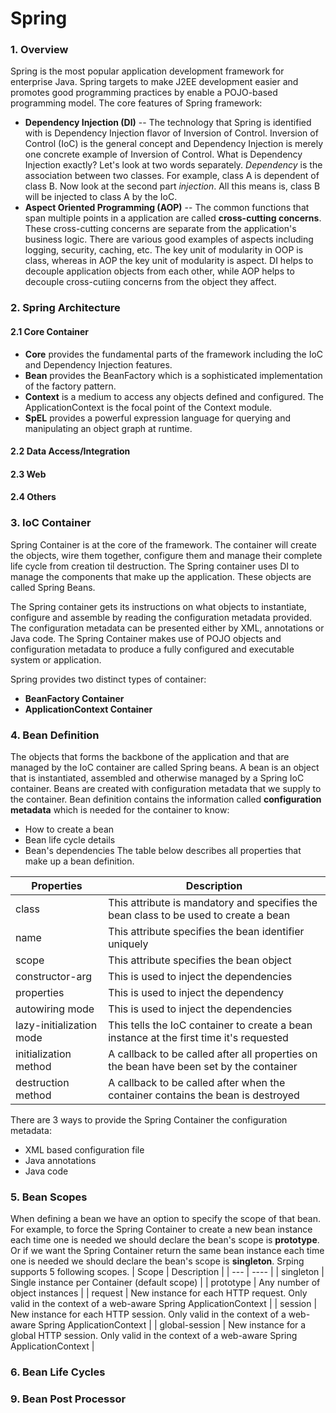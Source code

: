 
# Spring

### 1. Overview
Spring is the most popular application development framework for enterprise Java. Spring targets to make J2EE development easier and promotes good programming practices by enable a POJO-based programming model. The core features of Spring framework:
* **Dependency Injection (DI)** -- The technology that Spring is identified with is Dependency Injection flavor of Inversion of Control. Inversion of Control (IoC) is the general concept and Dependency Injection is merely one concrete example of Inversion of Control. What is Dependency Injection exactly? Let's look at two words separately. *Dependency* is the association between two classes. For example, class A is dependent of class B. Now look at the second part *injection*. All this means is, class B will be injected to class A by the IoC.
* **Aspect Oriented Programming (AOP)** -- The common functions that span multiple points in a application are called **cross-cutting concerns**. These cross-cutting concerns are separate from the application's business logic. There are various good examples of aspects including logging, security, caching, etc. The key unit of modularity in OOP is class, whereas in AOP the key unit of modularity is aspect. DI helps to decouple application objects from each other, while AOP helps to decouple cross-cutiing concerns from the object they affect.


### 2. Spring Architecture
#### 2.1 Core Container
* **Core** provides the fundamental parts of the framework including the IoC and Dependency Injection features.
* **Bean** provides the BeanFactory which is a sophisticated implementation of the factory pattern.
* **Context** is a medium to access any objects defined and configured. The ApplicationContext is the focal point of the Context module.
* **SpEL** provides a powerful expression language for querying and manipulating an object graph at runtime.

#### 2.2 Data Access/Integration

#### 2.3 Web

#### 2.4 Others

### 3. IoC Container
Spring Container is at the core of the framework. The container will create the objects, wire them together, configure them and manage their complete life cycle from creation til destruction. The Spring container uses DI to manage the components that make up the application. These objects are called Spring Beans.<br/>

The Spring container gets its instructions on what objects to instantiate, configure and assemble by reading the configuration metadata provided. The configuration metadata can be presented either by XML, annotations or Java code. The Spring Container makes use of POJO objects and configuration metadata to produce a fully configured and executable system or application.<br/>

Spring provides two distinct types of container:
* **BeanFactory Container**
* **ApplicationContext Container**


### 4. Bean Definition
The objects that forms the backbone of the application and that are managed by the IoC container are called Spring beans. A bean is an object that is instantiated, assembled and otherwise managed by a Spring IoC container. Beans are created with configuration metadata that we supply to the container. Bean definition contains the information called **configuration metadata** which is needed for the container to know:
* How to create a bean
* Bean life cycle details
* Bean's dependencies
The table below describes all properties that make up a bean definition.

| Properties | Description |
| ----- | ----- |
| class | This attribute is mandatory and specifies the bean class to be used to create a bean |
| name | This attribute specifies the bean identifier uniquely |
| scope | This attribute specifies the bean object |
| constructor-arg | This is used to inject the dependencies |
| properties | This is used to inject the dependency |
| autowiring mode | This is used to inject the dependencies |
| lazy-initialization mode | This tells the IoC container to create a bean instance at the first time it's requested |
| initialization method | A callback to be called after all properties on the bean have been set by the container |
| destruction method | A callback to be called after when the container contains the bean is destroyed |

There are 3 ways to provide the Spring Container the configuration metadata:
* XML based configuration file
* Java annotations
* Java code

### 5. Bean Scopes
When defining a bean we have an option to specify the scope of that bean. For example, to force the Spring Container to create a new bean instance each time one is needed we should declare the bean's scope is **prototype**. Or if we want the Spring Container return the same bean instance each time one is needed we should declare the bean's scope is **singleton**. Srping supports 5 following scopes.
| Scope | Description |
| --- | ---- |
| singleton | Single instance per Container (default scope) |
| prototype | Any number of object instances |
| request | New instance for each HTTP request. Only valid in the context of a web-aware Spring ApplicationContext |
| session | New instance for each HTTP session. Only valid in the context of a web-aware Spring ApplicationContext |
| global-session | New instance for a global HTTP session. Only valid in the context of a web-aware Spring ApplicationContext |

### 6. Bean Life Cycles


### 9. Bean Post Processor
